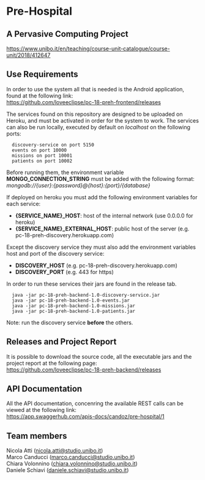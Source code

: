 # Pre-Hospital
## A Pervasive Computing Project

https://www.unibo.it/en/teaching/course-unit-catalogue/course-unit/2018/412647

## Use Requirements

In order to use the system all that is needed is the Android application, found at the following link:  
https://github.com/loveeclipse/pc-18-preh-frontend/releases  

The services found on this repository are designed to be uploaded on Heroku, and must be activated in order for the system to work.
The services can also be run locally, executed by default on *localhost* on the following ports: 

```
  discovery-service on port 5150 
  events on port 10000
  missions on port 10001
  patients on port 10002
```

Before running them, the environment variable **MONGO_CONNECTION_STRING** must be added with the following format:  
_mongodb://{user}:{password}@{host}:{port}/{database}_

If deployed on heroku you must add the following environment variables for each service:
- **{SERVICE_NAME}_HOST**: host of the internal network (use 0.0.0.0 for heroku)
- **{SERVICE_NAME}_EXTERNAL_HOST**: public host of the server (e.g. pc-18-preh-discovery.herokuapp.com)

Except the discovery service they must also add the environment variables host and port of the discovery service:
- **DISCOVERY_HOST** (e.g. pc-18-preh-discovery.herokuapp.com)
- **DISCOVERY_PORT** (e.g. 443 for https)

In order to run these services their jars are found in the release tab.
```
  java -jar pc-18-preh-backend-1.0-discovery-service.jar
  java -jar pc-18-preh-backend-1.0-events.jar
  java -jar pc-18-preh-backend-1.0-missions.jar
  java -jar pc-18-preh-backend-1.0-patients.jar  
```

Note: run the discovery service **before** the others.

## Releases and Project Report
It is possible to download the source code, all the executable jars and the project report
at the following page:  
https://github.com/loveeclipse/pc-18-preh-backend/releases  

## API Documentation
All the API documentation, concenring the available REST calls can be viewed at the following link:  
https://app.swaggerhub.com/apis-docs/candoz/pre-hospital/1  


## Team members
Nicola Atti (nicola.atti@studio.unibo.it)  
Marco Canducci (marco.canducci@studio.unibo.it)  
Chiara Volonnino (chiara.volonnino@studio.unibo.it)  
Daniele Schiavi (daniele.schiavi@studio.unibo.it)         
